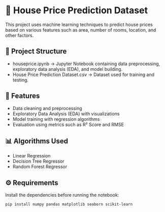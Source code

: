 # 🏡 House Price Prediction Dataset

This project uses machine learning techniques to predict house prices based on various features such as area, number of rooms, location, and other factors.  

## 📂 Project Structure
- houseprice.ipynb → Jupyter Notebook containing data preprocessing, exploratory data analysis (EDA), and model building.
- House Price Prediction Dataset.csv → Dataset used for training and testing.

## 🚀 Features
- Data cleaning and preprocessing  
- Exploratory Data Analysis (EDA) with visualizations  
- Model training with regression algorithms  
- Evaluation using metrics such as R² Score and RMSE  

## 📊 Algorithms Used
- Linear Regression  
- Decision Tree Regressor  
- Random Forest Regressor  

## ⚙ Requirements
Install the dependencies before running the notebook:
```bash
pip install numpy pandas matplotlib seaborn scikit-learn
